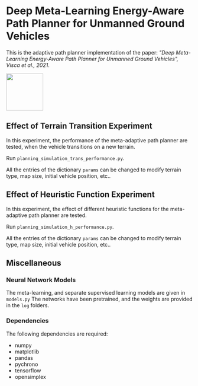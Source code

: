 # Deep Meta-Learning Energy-Aware Path Planner for Unmanned Ground Vehicles
This is the adaptive path planner implementation of the paper: *"Deep Meta-Learning Energy-Aware Path Planner for Unmanned Ground Vehicles", Visca et al., 2021*.

<img src="https://github.com/picchius94/META-UGV/blob/main/transition.gif" width="100" height="100">

## Effect of Terrain Transition Experiment
In this experiment, the performance of the meta-adaptive path planner are tested, when the vehicle transitions on a new terrain.

Run `planning_simulation_trans_performance.py`.

All the entries of the dictionary `params` can be changed to modify terrain type, map size, initial vehicle position, etc..

## Effect of Heuristic Function Experiment
In this experiment, the effect of different heuristic functions for the meta-adaptive path planner are tested.

Run `planning_simulation_h_performance.py`.

All the entries of the dictionary `params` can be changed to modify terrain type, map size, initial vehicle position, etc..

## Miscellaneous
### Neural Network Models
The meta-learning, and separate supervised learning models are given in `models.py`
The networks have been pretrained, and the weights are provided in the `log` folders.

### Dependencies
The following dependencies are required:
- numpy
- matplotlib
- pandas
- pychrono
- tensorflow
- opensimplex


